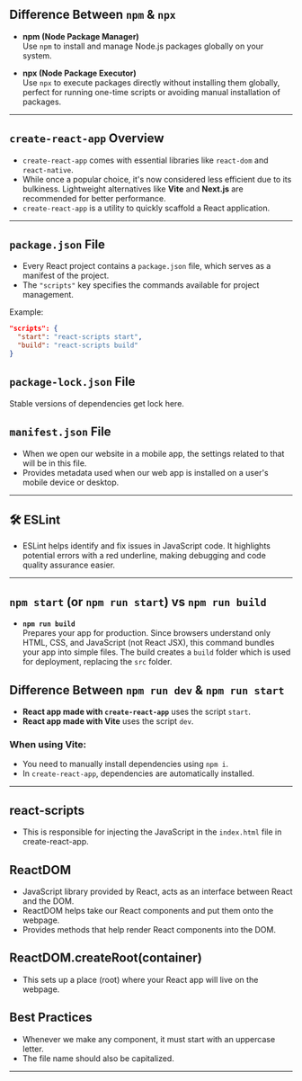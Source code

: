 ## Difference Between `npm` & `npx`

- **npm (Node Package Manager)**  
  Use `npm` to install and manage Node.js packages globally on your system.
  
- **npx (Node Package Executor)**  
  Use `npx` to execute packages directly without installing them globally, perfect for running one-time scripts or avoiding manual installation of packages.

---

## `create-react-app` Overview

- `create-react-app` comes with essential libraries like `react-dom` and `react-native`.  
- While once a popular choice, it's now considered less efficient due to its bulkiness. Lightweight alternatives like **Vite** and **Next.js** are recommended for better performance.
- `create-react-app` is a utility to quickly scaffold a React application.

---

## `package.json` File

- Every React project contains a `package.json` file, which serves as a manifest of the project.
- The `"scripts"` key specifies the commands available for project management.

Example:
```json
"scripts": {
  "start": "react-scripts start",
  "build": "react-scripts build"
}

```

## `package-lock.json` File

Stable versions of dependencies get lock here.  

## `manifest.json` File
- When we open our website in a mobile app, the settings related to that will be in this file.
- Provides metadata used when our web app is installed on a user's mobile device or desktop.

---

## 🛠️ ESLint

- ESLint helps identify and fix issues in JavaScript code. It highlights potential errors with a red underline, making debugging and code quality assurance easier.

---

## `npm start` (or `npm run start`) vs `npm run build`

- **`npm run build`**  
  Prepares your app for production. Since browsers understand only HTML, CSS, and JavaScript (not React JSX), this command bundles your app into simple files. The build creates a `build` folder which is used for deployment, replacing the `src` folder.

## Difference Between `npm run dev` & `npm run start`

- **React app made with `create-react-app`** uses the script `start`.  
- **React app made with Vite** uses the script `dev`.

### When using Vite:
- You need to manually install dependencies using `npm i`.
- In `create-react-app`, dependencies are automatically installed.

---

## react-scripts
- This is responsible for injecting the JavaScript in the `index.html` file in create-react-app.

## ReactDOM
- JavaScript library provided by React, acts as an interface between React and the DOM.
- ReactDOM helps take our React components and put them onto the webpage.
- Provides methods that help render React components into the DOM.

## ReactDOM.createRoot(container)
- This sets up a place (root) where your React app will live on the webpage.

## Best Practices
- Whenever we make any component, it must start with an uppercase letter.
- The file name should also be capitalized.

---


